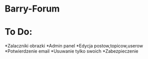# Barry-Forum
# To Do:
*Zalaczniki obrazki
*Admin panel
*Edycja postow,topicow,userow
*Potwierdzenie email
*Usuwanie tylko swoich
*Zabezpieczenie
